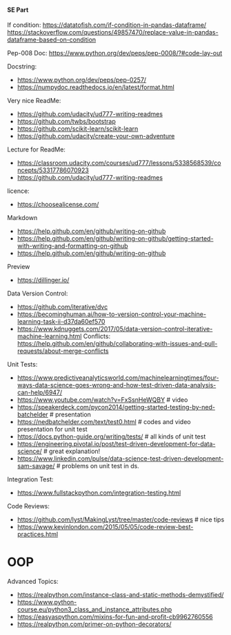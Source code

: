 #### SE Part


If condition: 
https://datatofish.com/if-condition-in-pandas-dataframe/
https://stackoverflow.com/questions/49857470/replace-value-in-pandas-dataframe-based-on-condition

Pep-008 Doc:
https://www.python.org/dev/peps/pep-0008/?#code-lay-out

Docstring: 
- https://www.python.org/dev/peps/pep-0257/
- https://numpydoc.readthedocs.io/en/latest/format.html

Very nice ReadMe: 
- https://github.com/udacity/ud777-writing-readmes
- https://github.com/twbs/bootstrap
- https://github.com/scikit-learn/scikit-learn
- https://github.com/udacity/create-your-own-adventure

Lecture for ReadMe: 
- https://classroom.udacity.com/courses/ud777/lessons/5338568539/concepts/53317786070923
- https://github.com/udacity/ud777-writing-readmes

licence:
- https://choosealicense.com/

Markdown
- https://help.github.com/en/github/writing-on-github
- https://help.github.com/en/github/writing-on-github/getting-started-with-writing-and-formatting-on-github
- https://help.github.com/en/github/writing-on-github

Preview
- https://dillinger.io/

Data Version Control:
- https://github.com/iterative/dvc
- https://becominghuman.ai/how-to-version-control-your-machine-learning-task-ii-d37da60ef570
- https://www.kdnuggets.com/2017/05/data-version-control-iterative-machine-learning.html
Conflicts: https://help.github.com/en/github/collaborating-with-issues-and-pull-requests/about-merge-conflicts

Unit Tests:
- https://www.predictiveanalyticsworld.com/machinelearningtimes/four-ways-data-science-goes-wrong-and-how-test-driven-data-analysis-can-help/6947/
- https://www.youtube.com/watch?v=FxSsnHeWQBY # video 
- https://speakerdeck.com/pycon2014/getting-started-testing-by-ned-batchelder # presentation 
- https://nedbatchelder.com/text/test0.html  # codes and video presentation for unit test 
- https://docs.python-guide.org/writing/tests/ # all kinds of unit test
- https://engineering.pivotal.io/post/test-driven-development-for-data-science/ # great explanation!
- https://www.linkedin.com/pulse/data-science-test-driven-development-sam-savage/ # problems on unit test in ds.

Integration Test:
- https://www.fullstackpython.com/integration-testing.html

Code Reviews:
- https://github.com/lyst/MakingLyst/tree/master/code-reviews # nice tips
- https://www.kevinlondon.com/2015/05/05/code-review-best-practices.html


# OOP

Advanced Topics:

- https://realpython.com/instance-class-and-static-methods-demystified/
- https://www.python-course.eu/python3_class_and_instance_attributes.php
- https://easyaspython.com/mixins-for-fun-and-profit-cb9962760556
- https://realpython.com/primer-on-python-decorators/